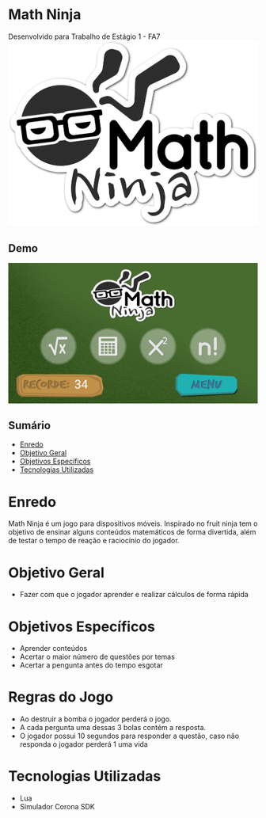 # Math Ninja
Desenvolvido para Trabalho de Estágio 1 - FA7
![math-ninja](images/mathninjalogo.png)

## Demo
![math-ninja](images/tutorial/game.png)

## Sumário

* [Enredo](#enredo)
* [Objetivo Geral](#objetivo-geral)
* [Objetivos Específicos](#objetivos-específicos)
* [Tecnologias Utilizadas](#tecnologias-utilizadas)

# Enredo
Math Ninja é um jogo para dispositivos móveis. Inspirado no fruit ninja tem o objetivo de ensinar alguns conteúdos matemáticos de forma divertida, além de testar o tempo de reação e raciocínio do jogador. 

# Objetivo Geral

* Fazer com que o jogador aprender e realizar cálculos de forma rápida

# Objetivos Específicos

* Aprender conteúdos
* Acertar o maior número de questões por temas
* Acertar a pengunta antes do tempo esgotar 

# Regras do Jogo
* Ao destruir a bomba o jogador perderá o jogo.
* A cada pergunta uma dessas 3 bolas contém a resposta.  
* O jogador possui 10 segundos para responder a questão, caso não responda o jogador perderá 1 uma vida 

# Tecnologias Utilizadas

* Lua
* Simulador Corona SDK